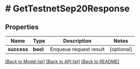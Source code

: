 # # GetTestnetSep20Response

## Properties

Name | Type | Description | Notes
------------ | ------------- | ------------- | -------------
**success** | **bool** | Enqueue request result | [optional] 

[[Back to Model list]](../../README.md#documentation-for-models) [[Back to API list]](../../README.md#documentation-for-api-endpoints) [[Back to README]](../../README.md)


